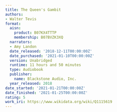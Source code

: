 ```yaml
---
title: The Queen's Gambit
authors:
- Walter Tevis
format:
  aisn:
    product: B07KX4TTTP
    membership: B07BVZK3XQ
  narrators:
  - Amy Landon
  date_released: '2018-12-11T00:00:00Z'
  date_purchased: '2021-01-10T00:00:00Z'
  version: Unabridged
  runtime: 11 hours and 50 minutes
  type: Audiobook
  publisher:
    name: Blackstone Audio, Inc.
  year_released: 2018
date_started: '2021-01-21T00:00:00Z'
date_finished: '2021-01-25T00:00:00Z'
rating: 5
work_iri: https://www.wikidata.org/wiki/Q1115619
---
```


